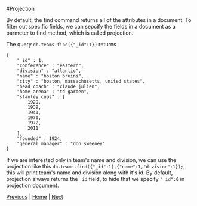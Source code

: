 #Projection

By default, the find command returns all of the attributes in a document. To filter out specific fields, we can sepcify the fields in a document as a parmeter to find method,  which is called projection.

The query `db.teams.find({"_id":1})` returns

```
{
	"_id" : 1,
	"conference" : "eastern",
	"division" : "atlantic",
	"name" : "boston bruins",
	"city" : "boston, massachusetts, united states",
	"head coach" : "claude julien",
	"home arena" : "td garden",
	"stanley cups" : [
		1929,
		1939,
		1941,
		1970,
		1972,
		2011
	],
	"founded" : 1924,
	"general manager" : "don sweeney"
}
```

If we are interested only in team's name and division, we can use the projection like this
`db.teams.find({"_id":1},{"name":1,"division":1});`, this will print team's name and division along with it's id.  By default, projection always returns the `_id` field, to hide that we specify `"_id":0` in projection document.    


[Previous](https://github.com/joed7/MongoDb/blob/master/delete.md)  |  [Home](https://github.com/joed7/MongoDb/blob/master/home.md)  |  [Next](https://github.com/joed7/MongoDb/blob/master/aggregate.md)
